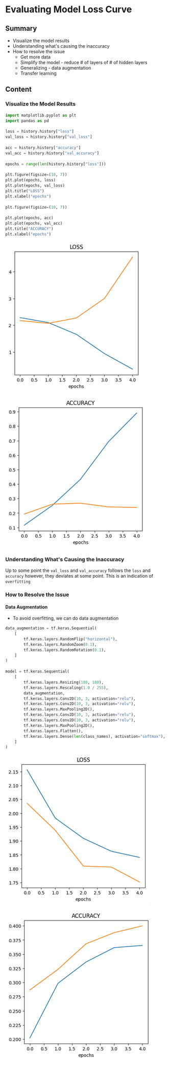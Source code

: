 # Evaluating Model Loss Curve

## Summary

- Visualize the model results
- Understanding what's causing the inaccuracy
- How to resolve the issue
  - Get more data
  - Simplify the model - reduce # of layers of # of hidden layers
  - Generalizing - data augmentation
  - Transfer learning

## Content

### Visualize the Model Results

```python
import matplotlib.pyplot as plt
import pandas as pd

loss = history.history["loss"]
val_loss = history.history["val_loss"]

acc = history.history["accuracy"]
val_acc = history.history["val_accuracy"]

epochs = range(len(history.history["loss"]))

plt.figure(figsize=(10, 7))
plt.plot(epochs, loss)
plt.plot(epochs, val_loss)
plt.title("LOSS")
plt.xlabel("epochs")

plt.figure(figsize=(10, 7))

plt.plot(epochs, acc)
plt.plot(epochs, val_acc)
plt.title("ACCURACY")
plt.xlabel("epochs")
```

![loss before data augmentation](../../../assets/2024-01-14-18-48-31.png)

![accuracy before data augmentation](../../../assets/2024-01-14-18-48-48.png)

### Understanding What's Causing the Inaccuracy

Up to some point the `val_loss` and `val_accuracy` follows the `loss` and
`accuracy` however, they deviates at some point. This is an indication of
`overfitting`

### How to Resolve the Issue

#### Data Augmentation

- To avoid overfitting, we can do data augmentation

```python
data_augmentation = tf.keras.Sequential(
    [
        tf.keras.layers.RandomFlip("horizontal"),
        tf.keras.layers.RandomZoom(0.1),
        tf.keras.layers.RandomRotation(0.1),
    ]
)

model = tf.keras.Sequential(
    [
        tf.keras.layers.Resizing(180, 180),
        tf.keras.layers.Rescaling(1.0 / 255),
        data_augmentation,
        tf.keras.layers.Conv2D(10, 3, activation="relu"),
        tf.keras.layers.Conv2D(10, 3, activation="relu"),
        tf.keras.layers.MaxPooling2D(),
        tf.keras.layers.Conv2D(10, 3, activation="relu"),
        tf.keras.layers.Conv2D(10, 3, activation="relu"),
        tf.keras.layers.MaxPooling2D(),
        tf.keras.layers.Flatten(),
        tf.keras.layers.Dense(len(class_names), activation="softmax"),
    ]
)
```

![loss after data augmentation](../../../assets/2024-01-14-18-54-47.png)

![accuracy after data augmentation](../../../assets/2024-01-14-18-55-09.png)
